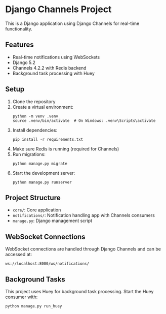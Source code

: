 # Django Channels Project

This is a Django application using Django Channels for real-time functionality.

## Features

- Real-time notifications using WebSockets
- Django 5.2
- Channels 4.2.2 with Redis backend
- Background task processing with Huey

## Setup

1. Clone the repository
2. Create a virtual environment:
   ```
   python -m venv .venv
   source .venv/bin/activate  # On Windows: .venv\Scripts\activate
   ```
3. Install dependencies:
   ```
   pip install -r requirements.txt
   ```
4. Make sure Redis is running (required for Channels)
5. Run migrations:
   ```
   python manage.py migrate
   ```
6. Start the development server:
   ```
   python manage.py runserver
   ```

## Project Structure

- `core/`: Core application
- `notifications/`: Notification handling app with Channels consumers
- `manage.py`: Django management script

## WebSocket Connections

WebSocket connections are handled through Django Channels and can be accessed at:
```
ws://localhost:8000/ws/notifications/
```

## Background Tasks

This project uses Huey for background task processing. Start the Huey consumer with:
```
python manage.py run_huey
``` 